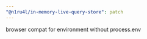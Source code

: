 ```yaml
---
"@n1ru4l/in-memory-live-query-store": patch
---
```


browser compat for environment without process.env
